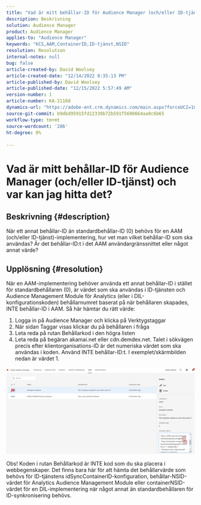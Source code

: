 ```yaml
---
title: "Vad är mitt behållar-ID för Audience Manager (och/eller ID-tjänst) och var kan jag hitta det?"
description: Beskrivning
solution: Audience Manager
product: Audience Manager
applies-to: "Audience Manager"
keywords: "KCS,AAM,ContainerID,ID-tjänst,NSID"
resolution: Resolution
internal-notes: null
bug: false
article-created-by: David Woolsey
article-created-date: "12/14/2022 8:35:13 PM"
article-published-by: David Woolsey
article-published-date: "12/15/2022 5:57:49 AM"
version-number: 1
article-number: KA-21168
dynamics-url: "https://adobe-ent.crm.dynamics.com/main.aspx?forceUCI=1&pagetype=entityrecord&etn=knowledgearticle&id=14ebc5cb-ee7b-ed11-81ac-6045bd006a22"
source-git-commit: b9dbd95915fd12339b72b591f5698664aa0c6b65
workflow-type: tm+mt
source-wordcount: '286'
ht-degree: 0%

---
```


# Vad är mitt behållar-ID för Audience Manager (och/eller ID-tjänst) och var kan jag hitta det?

## Beskrivning {#description}


När ett annat behållar-ID än standardbehållar-ID (0) behövs för en AAM (och/eller ID-tjänst)-implementering, hur vet man vilket behållar-ID som ska användas? Är det behållar-ID:t i det AAM användargränssnittet eller något annat värde?


## Upplösning {#resolution}


När en AAM-implementering behöver använda ett annat behållar-ID i stället för standardbehållaren (0), är värdet som ska användas i ID-tjänsten och Audience Management Module för Analytics (eller i DIL-konfigurationskoden) behållarnumret baserat på när behållaren skapades, INTE behållar-ID i AAM. Så här hämtar du rätt värde:

1. Logga in på Audience Manager och klicka på Verktygstaggar
2. När sidan Taggar visas klickar du på behållaren i fråga
3. Leta reda på rutan Behållarkod i den högra listen
4. Leta reda på begäran akamai.net eller cdn.demdex.net. Talet i sökvägen precis efter klientorganisations-ID är det numeriska värdet som ska användas i koden. Använd INTE behållar-ID:t. I exemplet/skärmbilden nedan är värdet 1.


![](assets/4768ad75-347c-ed11-81ac-6045bd006a22.png)

Obs! Koden i rutan Behållarkod är INTE kod som du ska placera i webbegenskaper. Det finns bara här för att hämta det behållarvärde som behövs för ID-tjänstens idSyncContainerID-konfiguration, behållar-NSID-värdet för Analytics Audience Management Module eller containerNSID-värdet för en DIL-implementering när något annat än standardbehållaren för ID-synkronisering behövs.


